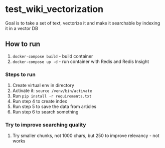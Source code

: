 # test_wiki_vectorization
Goal is to take a set of text, vectorize it and make it searchable by indexing it in a vector DB

## How to run
1. `docker-compose build` - build container
2. `docker-compose up -d` - run  container with Redis and Redis Insight

### Steps to run
1. Create virtual env in directory
2. Activate it: `source /venv/bin/activate`
3. Run `pip install -r requirements.txt`
4. Run step 4 to create index
5. Run step 5 to save the data from articles
6. Run step 6 to search something

### Try to improve searching quality
1. Try smaller chunks, not 1000 chars, but 250 to improve relevancy - not works
